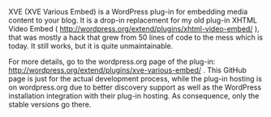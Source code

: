 XVE (XVE Various Embed) is a WordPress plug-in for embedding media content to your blog. It is a drop-in replacement for my old plug-in XHTML Video Embed ( http://wordpress.org/extend/plugins/xhtml-video-embed/ ), that was mostly a hack that grew from 50 lines of code to the mess which is today. It still works, but it is quite unmaintainable.

For more details, go to the wordpress.org page of the plug-in: http://wordpress.org/extend/plugins/xve-various-embed/ . This GitHub page is just for the actual development process, while the plug-in hosting is on wordpress.org due to better discovery support as well as the WordPress installation integration with their plug-in hosting. As consequence, only the stable versions go there.


